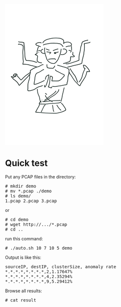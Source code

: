 <img src="asura.png">

# Quick test

Put any PCAP files in the directory:
<pre>
# mkdir demo
# mv *.pcap ./demo
# ls demo/
1.pcap 2.pcap 3.pcap
</pre>

or
<pre>
# cd demo
# wget http://.../*.pcap
# cd ..
</pre>

run this command:
<pre>
# ./auto.sh 10 7 10 5 demo
</pre>

Output is like this:
<pre>
sourceIP, destIP, clusterSize, anomaly rate
*.*.*.*,*.*.*.*,2,1.17647%
*.*.*.*,*.*.*.*,4,2.35294%
*.*.*.*,*.*.*.*,9,5.29412%
</pre>

Browse all results:
<pre>
# cat result
</pre>